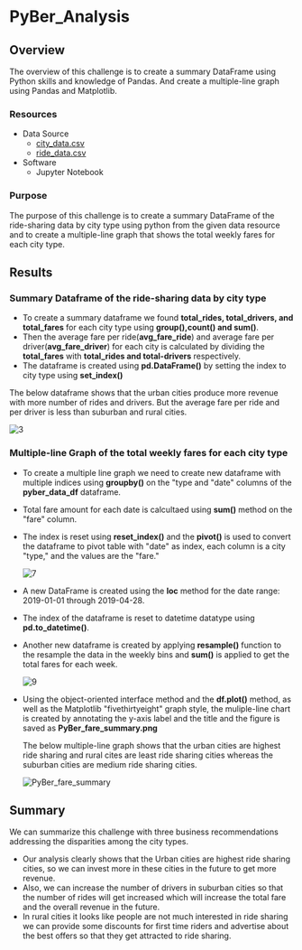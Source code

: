 # PyBer_Analysis
## Overview

The overview of this challenge is to create a summary DataFrame using Python skills and knowledge of Pandas. And create a multiple-line graph using Pandas and Matplotlib.

### Resources

- Data Source
  - [city_data.csv](https://github.com/tkiruthika/PyBer_Analysis/files/7965546/city_data.csv)
  - [ride_data.csv](https://github.com/tkiruthika/PyBer_Analysis/files/7965545/ride_data.csv)
- Software
  - Jupyter Notebook

### Purpose

The purpose of this challenge is to create a summary DataFrame of the ride-sharing data by city type using python from the given data resource and to create a multiple-line graph that shows the total weekly fares for each city type.

## Results

### Summary Dataframe of the ride-sharing data by city type

- To create a summary dataframe we found **total_rides, total_drivers, and total_fares** for each city type using **group(),count() and sum()**.
- Then the average fare per ride(**avg_fare_ride**) and average fare per driver(**avg_fare_driver**) for each city is calculated by dividing the **total_fares** with **total_rides and total-drivers** respectively.
- The dataframe is created using **pd.DataFrame()** by setting the index to city type using **set_index()**

The below dataframe shows that the urban cities produce more revenue with more number of rides and drivers. But the average fare per ride and per driver is less than suburban and rural cities.

  ![3](https://user-images.githubusercontent.com/95719819/151692908-cb62b28c-e369-4b91-8c4a-35ea1ad37d81.PNG)


### Multiple-line Graph of the total weekly fares for each city type

- To create a multiple line graph we need to create new dataframe with multiple indices using **groupby()** on the "type and "date" columns of the **pyber_data_df** dataframe.
- Total fare amount for each date is calcultaed using **sum()** method on the "fare" column.
- The index is reset using **reset_index()** and the **pivot()** is used to convert the dataframe to pivot table with "date" as index, each column is a city "type," and the values are the "fare."

    ![7](https://user-images.githubusercontent.com/95719819/151693299-9d7d6e2c-d82e-484f-a712-445e19aab2c4.PNG)
    
- A new DataFrame is created using the **loc** method for the date range: 2019-01-01 through 2019-04-28.
- The index of the dataframe is reset to datetime datatype using **pd.to_datetime()**.
- Another new dataframe is created by applying **resample()** function to the resample the data in the weekly bins and **sum()** is applied to get the total fares for each week.
  
  ![9](https://user-images.githubusercontent.com/95719819/151693559-fa106eaa-a91b-48d4-b178-8ab70a27ec0a.PNG)

- Using the object-oriented interface method and the **df.plot()** method, as well as the Matplotlib "fivethirtyeight" graph style, the muliple-line chart is created by annotating the y-axis label and the title and the figure is saved as **PyBer_fare_summary.png**

  The below multiple-line graph shows that the urban cities are highest ride sharing and rural cites are least ride sharing cities whereas the suburban cities are medium ride sharing cities.

  ![PyBer_fare_summary](https://user-images.githubusercontent.com/95719819/151693731-ae752542-21fb-4e2f-bccb-f224167936b5.png)
  
## Summary

We can summarize this challenge with three business recommendations addressing the disparities among the city types.

- Our analysis clearly shows that the Urban cities are highest ride sharing cities, so we can invest more in these cities in the future to get more revenue.
- Also, we can increase the number of drivers in suburban cities so that the number of rides will get increased which will increase the total fare and the overall revenue in the future.
- In rural cities it looks like people are not much interested in ride sharing we can provide some discounts for first time riders and advertise about the best offers so that they get attracted to ride sharing.




